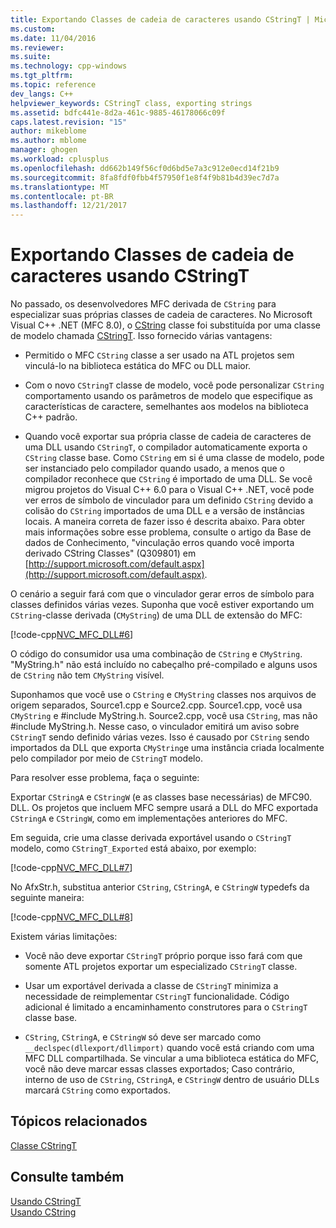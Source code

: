 ```yaml
---
title: Exportando Classes de cadeia de caracteres usando CStringT | Microsoft Docs
ms.custom: 
ms.date: 11/04/2016
ms.reviewer: 
ms.suite: 
ms.technology: cpp-windows
ms.tgt_pltfrm: 
ms.topic: reference
dev_langs: C++
helpviewer_keywords: CStringT class, exporting strings
ms.assetid: bdfc441e-8d2a-461c-9885-46178066c09f
caps.latest.revision: "15"
author: mikeblome
ms.author: mblome
manager: ghogen
ms.workload: cplusplus
ms.openlocfilehash: dd662b149f56cf0d6bd5e7a3c912e0ecd14f21b9
ms.sourcegitcommit: 8fa8fdf0fbb4f57950f1e8f4f9b81b4d39ec7d7a
ms.translationtype: MT
ms.contentlocale: pt-BR
ms.lasthandoff: 12/21/2017
---
```

# <a name="exporting-string-classes-using-cstringt"></a>Exportando Classes de cadeia de caracteres usando CStringT
No passado, os desenvolvedores MFC derivada de `CString` para especializar suas próprias classes de cadeia de caracteres. No Microsoft Visual C++ .NET (MFC 8.0), o [CString](../atl-mfc-shared/using-cstring.md) classe foi substituída por uma classe de modelo chamada [CStringT](../atl-mfc-shared/reference/cstringt-class.md). Isso fornecido várias vantagens:  
  
-   Permitido o MFC `CString` classe a ser usado na ATL projetos sem vinculá-lo na biblioteca estática do MFC ou DLL maior.  
  
-   Com o novo `CStringT` classe de modelo, você pode personalizar `CString` comportamento usando os parâmetros de modelo que especifique as características de caractere, semelhantes aos modelos na biblioteca C++ padrão.  
  
-   Quando você exportar sua própria classe de cadeia de caracteres de uma DLL usando `CStringT`, o compilador automaticamente exporta o `CString` classe base. Como `CString` em si é uma classe de modelo, pode ser instanciado pelo compilador quando usado, a menos que o compilador reconhece que `CString` é importado de uma DLL. Se você migrou projetos do Visual C++ 6.0 para o Visual C++ .NET, você pode ver erros de símbolo de vinculador para um definido `CString` devido a colisão do `CString` importados de uma DLL e a versão de instâncias locais. A maneira correta de fazer isso é descrita abaixo. Para obter mais informações sobre esse problema, consulte o artigo da Base de dados de Conhecimento, "vinculação erros quando você importa derivado CString Classes" (Q309801) em [http://support.microsoft.com/default.aspx](http://support.microsoft.com/default.aspx).  
  
 O cenário a seguir fará com que o vinculador gerar erros de símbolo para classes definidos várias vezes. Suponha que você estiver exportando um `CString`-classe derivada (`CMyString`) de uma DLL de extensão do MFC:  
  
 [!code-cpp[NVC_MFC_DLL#6](../atl-mfc-shared/codesnippet/cpp/exporting-string-classes-using-cstringt_1.cpp)]  
  
 O código do consumidor usa uma combinação de `CString` e `CMyString`. "MyString.h" não está incluído no cabeçalho pré-compilado e alguns usos de `CString` não tem `CMyString` visível.  
  
 Suponhamos que você use o `CString` e `CMyString` classes nos arquivos de origem separados, Source1.cpp e Source2.cpp. Source1.cpp, você usa `CMyString` e #include MyString.h. Source2.cpp, você usa `CString`, mas não #include MyString.h. Nesse caso, o vinculador emitirá um aviso sobre `CStringT` sendo definido várias vezes. Isso é causado por `CString` sendo importados da DLL que exporta `CMyString`e uma instância criada localmente pelo compilador por meio de `CStringT` modelo.  
  
 Para resolver esse problema, faça o seguinte:  
  
 Exportar `CStringA` e `CStringW` (e as classes base necessárias) de MFC90. DLL. Os projetos que incluem MFC sempre usará a DLL do MFC exportada `CStringA` e `CStringW`, como em implementações anteriores do MFC.  
  
 Em seguida, crie uma classe derivada exportável usando o `CStringT` modelo, como `CStringT_Exported` está abaixo, por exemplo:  
  
 [!code-cpp[NVC_MFC_DLL#7](../atl-mfc-shared/codesnippet/cpp/exporting-string-classes-using-cstringt_2.cpp)]  
  
 No AfxStr.h, substitua anterior `CString`, `CStringA`, e `CStringW` typedefs da seguinte maneira:  
  
 [!code-cpp[NVC_MFC_DLL#8](../atl-mfc-shared/codesnippet/cpp/exporting-string-classes-using-cstringt_3.cpp)]  
  
 Existem várias limitações:  
  
-   Você não deve exportar `CStringT` próprio porque isso fará com que somente ATL projetos exportar um especializado `CStringT` classe.  
  
-   Usar um exportável derivada a classe de `CStringT` minimiza a necessidade de reimplementar `CStringT` funcionalidade. Código adicional é limitado a encaminhamento construtores para o `CStringT` classe base.  
  
-   `CString`, `CStringA`, e `CStringW` só deve ser marcado como `__declspec(dllexport/dllimport)` quando você está criando com uma MFC DLL compartilhada. Se vincular a uma biblioteca estática do MFC, você não deve marcar essas classes exportados; Caso contrário, interno de uso de `CString`, `CStringA`, e `CStringW` dentro de usuário DLLs marcará `CString` como exportados.  
  
## <a name="related-topics"></a>Tópicos relacionados  
 [Classe CStringT](../atl-mfc-shared/reference/cstringt-class.md)  
  
## <a name="see-also"></a>Consulte também  
 [Usando CStringT](../atl-mfc-shared/using-cstringt.md)   
 [Usando CString](../atl-mfc-shared/using-cstring.md)

